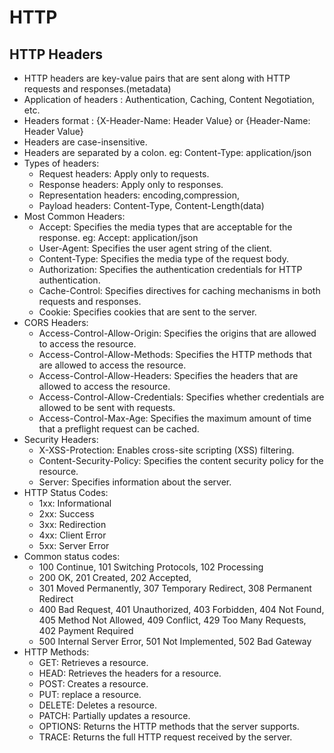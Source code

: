 # HTTP 

## HTTP Headers

- HTTP headers are key-value pairs that are sent along with HTTP requests and responses.(metadata)
- Application of headers : Authentication, Caching, Content Negotiation, etc.
- Headers format : {X-Header-Name: Header Value} or {Header-Name: Header Value}
- Headers are case-insensitive.
- Headers are separated by a colon. eg: Content-Type: application/json
- Types of headers:
  - Request headers: Apply only to requests.
  - Response headers: Apply only to responses.
  - Representation headers: encoding,compression, 
  - Payload headers: Content-Type, Content-Length(data)
- Most Common Headers:
  - Accept: Specifies the media types that are acceptable for the response.
  eg: Accept: application/json
  - User-Agent: Specifies the user agent string of the client.
  - Content-Type: Specifies the media type of the request body.
  - Authorization: Specifies the authentication credentials for HTTP authentication.
  - Cache-Control: Specifies directives for caching mechanisms in both requests and responses. 
  - Cookie: Specifies cookies that are sent to the server.
- CORS Headers:
  - Access-Control-Allow-Origin: Specifies the origins that are allowed to access the resource.
  - Access-Control-Allow-Methods: Specifies the HTTP methods that are allowed to access the resource.
  - Access-Control-Allow-Headers: Specifies the headers that are allowed to access the resource.
  - Access-Control-Allow-Credentials: Specifies whether credentials are allowed to be sent with requests.
  - Access-Control-Max-Age: Specifies the maximum amount of time that a preflight request can be cached.
- Security Headers:
  - X-XSS-Protection: Enables cross-site scripting (XSS) filtering.
  - Content-Security-Policy: Specifies the content security policy for the resource.
  - Server: Specifies information about the server.
- HTTP Status Codes:
  - 1xx: Informational
  - 2xx: Success
  - 3xx: Redirection
  - 4xx: Client Error
  - 5xx: Server Error
- Common status codes:
  - 100 Continue, 101 Switching Protocols, 102 Processing
  - 200 OK, 201 Created, 202 Accepted,
  - 301 Moved Permanently, 307 Temporary Redirect, 308 Permanent Redirect
  - 400 Bad Request, 401 Unauthorized, 403 Forbidden, 404 Not Found, 405 Method Not Allowed, 409 Conflict, 429 Too Many Requests, 402 Payment Required
  - 500 Internal Server Error, 501 Not Implemented, 502 Bad Gateway
- HTTP Methods:
  - GET: Retrieves a resource.
  - HEAD: Retrieves the headers for a resource.
  - POST: Creates a resource.
  - PUT: replace a resource.
  - DELETE: Deletes a resource.
  - PATCH: Partially updates a resource.
  - OPTIONS: Returns the HTTP methods that the server supports.
  - TRACE: Returns the full HTTP request received by the server.